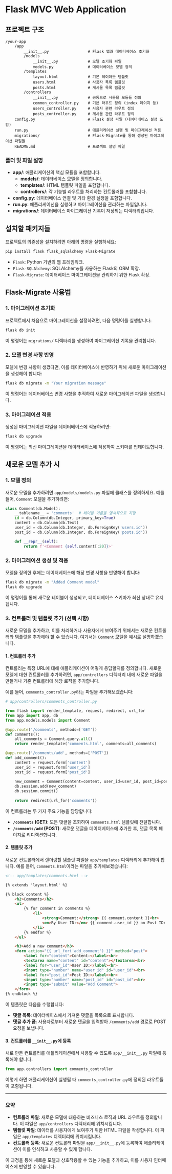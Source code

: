 
# Flask MVC Web Application

## 프로젝트 구조

```console
/your-app
    /app
        __init__.py                 # Flask 앱과 데이터베이스 초기화
        /models
            __init__.py             # 모델 초기화 파일
            models.py               # 데이터베이스 모델 정의
        /templates
            layout.html             # 기본 레이아웃 템플릿
            users.html              # 사용자 목록 템플릿
            posts.html              # 게시물 목록 템플릿
        /controllers
            __init__.py             # 공통으로 사용될 모듈들 정의
            common_controller.py    # 기본 라우트 정의 (index 페이지 등)
            users_controller.py     # 사용자 관련 라우트 정의
            posts_controller.py     # 게시물 관련 라우트 정의
    config.py                       # Flask 설정 파일 (데이터베이스 설정 포함)
    run.py                          # 애플리케이션 실행 및 마이그레이션 적용
    migrations/                     # Flask-Migrate를 통해 생성된 마이그레이션 파일들
    README.md                       # 프로젝트 설명 파일
```

### 폴더 및 파일 설명
- **app/**: 애플리케이션의 핵심 모듈을 포함합니다.
  - **models/**: 데이터베이스 모델을 정의합니다.
  - **templates/**: HTML 템플릿 파일을 포함합니다.
  - **controllers/**: 각 기능별 라우트를 처리하는 컨트롤러를 포함합니다.
- **config.py**: 데이터베이스 연결 및 기타 환경 설정을 포함합니다.
- **run.py**: 애플리케이션을 실행하고 마이그레이션을 관리하는 파일입니다.
- **migrations/**: 데이터베이스 마이그레이션 기록이 저장되는 디렉터리입니다.

## 설치할 패키지들

프로젝트의 의존성을 설치하려면 아래의 명령을 실행하세요:

```bash
pip install flask flask_sqlalchemy Flask-Migrate
```

- `Flask`: Python 기반의 웹 프레임워크.
- `Flask-SQLAlchemy`: SQLAlchemy를 사용하는 Flask의 ORM 확장.
- `Flask-Migrate`: 데이터베이스 마이그레이션을 관리하기 위한 Flask 확장.

## Flask-Migrate 사용법

### 1. 마이그레이션 초기화

프로젝트에서 처음으로 마이그레이션을 설정하려면, 다음 명령어를 실행합니다:

```bash
flask db init
```

이 명령어는 `migrations/` 디렉터리를 생성하여 마이그레이션 기록을 관리합니다.

### 2. 모델 변경 사항 반영

모델에 변경 사항이 생겼다면, 이를 데이터베이스에 반영하기 위해 새로운 마이그레이션을 생성해야 합니다:

```bash
flask db migrate -m "Your migration message"
```

이 명령어는 데이터베이스 변경 사항을 추적하여 새로운 마이그레이션 파일을 생성합니다.

### 3. 마이그레이션 적용

생성된 마이그레이션 파일을 데이터베이스에 적용하려면:

```bash
flask db upgrade
```

이 명령어는 최신 마이그레이션을 데이터베이스에 적용하여 스키마를 업데이트합니다.

## 새로운 모델 추가 시

### 1. 모델 정의

새로운 모델을 추가하려면 `app/models/models.py` 파일에 클래스를 정의하세요. 예를 들어, `Comment` 모델을 추가하려면:

```python
class Comment(db.Model):
    __tablename__ = 'comments'  # 테이블 이름을 명시적으로 지정
    id = db.Column(db.Integer, primary_key=True)
    content = db.Column(db.Text)
    user_id = db.Column(db.Integer, db.ForeignKey('users.id'))
    post_id = db.Column(db.Integer, db.ForeignKey('posts.id'))

    def __repr__(self):
        return f'<Comment {self.content[:20]}>'
```

### 2. 마이그레이션 생성 및 적용

모델을 정의한 후에는 데이터베이스에 해당 변경 사항을 반영해야 합니다:

```bash
flask db migrate -m "Added Comment model"
flask db upgrade
```

이 명령어를 통해 새로운 테이블이 생성되고, 데이터베이스 스키마가 최신 상태로 유지됩니다.

### 3. 컨트롤러 및 템플릿 추가 (선택 사항)

새로운 모델을 추가하고, 이를 처리하거나 사용자에게 보여주기 위해서는 새로운 컨트롤러와 템플릿을 추가해야 할 수 있습니다. 여기서는 `Comment` 모델을 예시로 설명하겠습니다.

#### 1. 컨트롤러 추가

컨트롤러는 특정 URL에 대해 애플리케이션이 어떻게 응답할지를 정의합니다. 새로운 모델에 대한 컨트롤러를 추가하려면, `app/controllers` 디렉터리 내에 새로운 파일을 만들거나 기존 컨트롤러에 해당 로직을 추가합니다.

예를 들어, `comments_controller.py`라는 파일을 추가해보겠습니다:

```python
# app/controllers/comments_controller.py

from flask import render_template, request, redirect, url_for
from app import app, db
from app.models.models import Comment

@app.route('/comments', methods=['GET'])
def comments():
    all_comments = Comment.query.all()
    return render_template('comments.html', comments=all_comments)

@app.route('/comments/add', methods=['POST'])
def add_comment():
    content = request.form['content']
    user_id = request.form['user_id']
    post_id = request.form['post_id']
    
    new_comment = Comment(content=content, user_id=user_id, post_id=post_id)
    db.session.add(new_comment)
    db.session.commit()
    
    return redirect(url_for('comments'))
```

이 컨트롤러는 두 가지 주요 기능을 담당합니다:

- **`/comments` (GET)**: 모든 댓글을 조회하여 `comments.html` 템플릿에 전달합니다.
- **`/comments/add` (POST)**: 새로운 댓글을 데이터베이스에 추가한 후, 댓글 목록 페이지로 리디렉션합니다.

#### 2. 템플릿 추가

새로운 컨트롤러에서 렌더링할 템플릿 파일을 `app/templates` 디렉터리에 추가해야 합니다. 예를 들어, `comments.html`이라는 파일을 추가해보겠습니다:

```html
<!-- app/templates/comments.html -->

{% extends 'layout.html' %}

{% block content %}
    <h2>Comments</h2>
    <ul>
        {% for comment in comments %}
            <li>
                <strong>Comment:</strong> {{ comment.content }}<br>
                <em>By User ID:</em> {{ comment.user_id }} on Post ID: {{ comment.post_id }}
            </li>
        {% endfor %}
    </ul>

    <h3>Add a new comment</h3>
    <form action="{{ url_for('add_comment') }}" method="post">
        <label for="content">Content:</label><br>
        <textarea name="content" id="content"></textarea><br>
        <label for="user_id">User ID:</label><br>
        <input type="number" name="user_id" id="user_id"><br>
        <label for="post_id">Post ID:</label><br>
        <input type="number" name="post_id" id="post_id"><br>
        <input type="submit" value="Add Comment">
    </form>
{% endblock %}
```

이 템플릿은 다음을 수행합니다:

- **댓글 목록**: 데이터베이스에서 가져온 댓글을 목록으로 표시합니다.
- **댓글 추가 폼**: 사용자로부터 새로운 댓글을 입력받아 `/comments/add` 경로로 POST 요청을 보냅니다.

#### 3. 컨트롤러를 `__init__.py`에 등록

새로 만든 컨트롤러를 애플리케이션에서 사용할 수 있도록 `app/__init__.py` 파일에 등록해야 합니다.

```python
from app.controllers import comments_controller
```

이렇게 하면 애플리케이션이 실행될 때 `comments_controller.py`에 정의된 라우트들이 포함됩니다.

---

### 요약

- **컨트롤러 파일**: 새로운 모델에 대응하는 비즈니스 로직과 URL 라우트를 정의합니다. 이 파일은 `app/controllers` 디렉터리에 위치시킵니다.
- **템플릿 파일**: 데이터를 사용자에게 보여주기 위한 HTML 파일을 작성합니다. 이 파일은 `app/templates` 디렉터리에 위치시킵니다.
- **컨트롤러 등록**: 새로운 컨트롤러 파일을 `app/__init__.py`에 등록하여 애플리케이션이 이를 인식하고 사용할 수 있게 합니다.

이 과정을 통해 새로운 모델과 상호작용할 수 있는 기능을 추가하고, 이를 사용자 인터페이스에 반영할 수 있습니다.